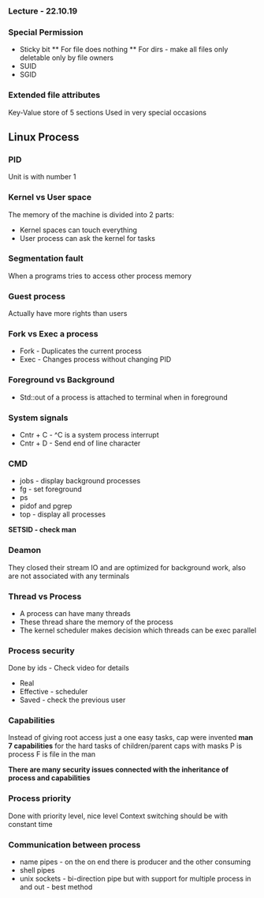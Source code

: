 ### Lecture - 22.10.19

### Special Permission
* Sticky bit
** For file does nothing
** For dirs - make all files only deletable only by file owners
* SUID
* SGID

### Extended file attributes
Key-Value store of 5 sections
Used in very special occasions

## Linux Process

### PID
Unit is with number 1

### Kernel vs User space
The memory of the machine is divided into 2 parts:  
* Kernel spaces can touch everything
* User process can ask the kernel for tasks

### Segmentation fault
When a programs tries to access other process memory

### Guest process
Actually have more rights than users

### Fork vs Exec a process
* Fork - Duplicates the current process
* Exec - Changes process without changing PID

### Foreground vs Background
* Std::out of a process is attached to terminal when in foreground

### System signals
* Cntr + C - ^C is a system process interrupt
* Cntr + D - Send end of line character

### CMD
* jobs - display background processes
* fg - set foreground
* ps
* pidof and pgrep
* top - display all processes

**SETSID - check man**

### Deamon
They closed their stream IO and are optimized for background work, also are not
associated with any terminals

### Thread vs Process
* A process can have many threads
* These thread share the memory of the process
* The kernel scheduler makes decision which threads can be exec parallel

### Process security
Done by ids - Check video for details
* Real
* Effective - scheduler
* Saved - check the previous user

### Capabilities
Instead of giving root access just a one easy tasks, cap were invented
**man 7 capabilities** for the hard tasks of children/parent caps with masks
P is process F is file in the man

**There are many security issues connected with the inheritance of process and
capabilities**

### Process priority
Done with priority level, nice level
Context switching should be with constant time

### Communication between process
* name pipes - on the on end there is producer and the other consuming
* shell pipes
* unix sockets - bi-direction pipe but with support for multiple process
in and out - best method